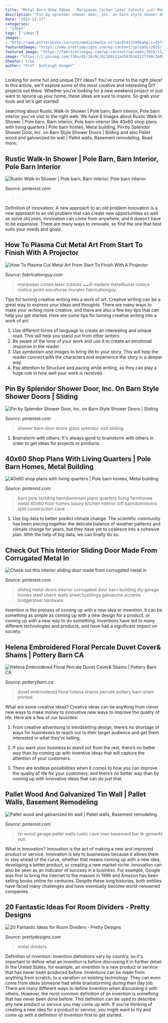 ```yaml
---
title: "Metal Barn Shop Ideas - Mariposas Corten Laser Cutouts الاسد Madera Metallkunst Rustica Rústica Jardín Esculturas Murales Fabricationguy"
description: "Pin by splendor shower door, inc. on barn style shower doors"
date: "2022-12-17"
categories:
- "ideas"
tags: ["ideas"]
images:
- "http://www.potterybarn.ca/core/media/media.nl?id=85413309&amp;c=3572911&amp;h=9869b93a5290296e2330&amp;resizeid=25&amp;resizeh=1200&amp;resizew=1200"
featuredImage: "https://www.prettydesigns.com/wp-content/uploads/2015/10/Metal-Work.jpg"
featured_image: "https://fabricationguy.com/wp-content/uploads/2019/11/Lion-head-plasma-cutter-art.jpg"
image: "https://i.pinimg.com/736x/82/10/8c/82108c11a1597b163127390c1b05187a.jpg"
ShowToc: true
author: "Prof. Ashleigh Hoeger"
---
```



Looking for some fun and unique DIY ideas? You've come to the right place! In this article, we'll explore some of the most creative and interesting DIY projects out there. Whether you're looking for a new weekend project or just want to spruce up your home, these ideas are sure to inspire. So grab your tools and let's get started!

	

		
searching about Rustic Walk-In Shower | Pole barn, Barn interior, Pole barn interior you've visit to the right web. We have 8 Images about Rustic Walk-In Shower | Pole barn, Barn interior, Pole barn interior like 40x60 shop plans with living quarters | Pole barn homes, Metal building, Pin by Splendor Shower Door, Inc. on Barn Style Shower Doors | Sliding and also Pallet wood and galvanized tin wall | Pallet walls, Basement remodeling. Read more:
		
    
## Rustic Walk-In Shower | Pole Barn, Barn Interior, Pole Barn Interior

<img loading=lazy src="https://i.pinimg.com/736x/82/10/8c/82108c11a1597b163127390c1b05187a.jpg" onerror="this.onerror=null;this.src='https://tse4.mm.bing.net/th?id=OIP.Z83LV9KxMsdGf-dWqctM-gHaLH&amp;pid=15.1';" alt="Rustic Walk-In Shower | Pole barn, Barn interior, Pole barn interior">

_Source: pinterest.com_

>. 

	

Definition of innovation: A new approach to an old problem
Innovation is a new approach to an old problem that can create new opportunities as well as solve old ones. Innovation can come from anywhere, and it doesn't have to be expensive. There are many ways to innovate, so find the one that best suits your needs and goals.

    
## How To Plasma Cut Metal Art From Start To Finish With A Projector

<img loading=lazy src="https://fabricationguy.com/wp-content/uploads/2019/11/Lion-head-plasma-cutter-art.jpg" onerror="this.onerror=null;this.src='https://tse4.mm.bing.net/th?id=OIP.0icWVbl12BjNRcDEZNwpdwHaJ4&amp;pid=15.1';" alt="How To Plasma Cut Metal Art From Start To Finish With A Projector">

_Source: fabricationguy.com_

>mariposas corten laser cutouts الاسد madera metallkunst rustica rústica jardín esculturas murales fabricationguy. 

	

Tips for turning creative writing into a work of art.
Creative writing can be a great way to express your ideas and thoughts. There are many ways to make your writing more creative, and there are also a few key tips that can help you get started. Here are some tips for turning creative writing into a work of art:
1. Use different forms of language to create an interesting and unique read. This will help you stand out from other writers.
2. Be aware of the tone of your work and use it to create an emotional response in the reader.
3. Use symbolism and images to bring life to your story. This will help the reader connect with the characters and experience the story in a deeper way.
4. Pay attention to Structure and pacing while writing, as they can play a huge role in how well your work is received.

    
## Pin By Splendor Shower Door, Inc. On Barn Style Shower Doors | Sliding

<img loading=lazy src="https://i.pinimg.com/736x/c8/9e/35/c89e3559105729cfbc66b5d9daa582bf.jpg" onerror="this.onerror=null;this.src='https://tse2.mm.bing.net/th?id=OIP.YfOqKJHcvfhndYCctZBKMQHaLH&amp;pid=15.1';" alt="Pin by Splendor Shower Door, Inc. on Barn Style Shower Doors | Sliding">

_Source: pinterest.com_

>shower barn door doors glass splendor visit sliding. 

	

1. Brainstorm with others: It's always good to brainstorm with others in order to get ideas for projects or products.

    
## 40x60 Shop Plans With Living Quarters | Pole Barn Homes, Metal Building

<img loading=lazy src="https://i.pinimg.com/736x/50/61/e3/5061e3ea86ca13bf3481096eeeddc182.jpg" onerror="this.onerror=null;this.src='https://tse4.mm.bing.net/th?id=OIP.dB17IpywL7IdbZ6RmfOgaAHaKX&amp;pid=15.1';" alt="40x60 shop plans with living quarters | Pole barn homes, Metal building">

_Source: pinterest.com_

>barn pole building barndominium plans quarters living farmhouse metal 40x60 floor homes luxury kitchen interior loft barndominiums split construction cave. 

	

1. Use big data to better predict climate change. The scientific community has been piecing together the delicate balance of weather patterns and climate change for years, but they have yet to coalesce into a cohesive plan. With the help of big data, we can finally do so. 

    
## Check Out This Interior Sliding Door Made From Corrugated Metal In

<img loading=lazy src="https://i.pinimg.com/736x/37/f3/8f/37f38f62ba24c1041808f0bcf778bb92--interior-sliding-doors-corrugated-metal.jpg" onerror="this.onerror=null;this.src='https://tse2.mm.bing.net/th?id=OIP.Tiz12u9TS-4VNLq5hqulxQHaLH&amp;pid=15.1';" alt="Check out this interior sliding door made from corrugated metal in">

_Source: pinterest.com_

>sliding metal doors interior corrugated door barn building diy garage homes steel check walls sheet buildings galvalume accents bridgersteel hardware. 

	

Invention is the process of coming up with a new idea or invention. It can be something as simple as coming up with a new design for a product, or coming up with a new way to do something. Inventions have led to many different technologies and products, and have had a significant impact on society.

    
## Helena Embroidered Floral Percale Duvet Cover&amp; Shams | Pottery Barn CA

<img loading=lazy src="http://www.potterybarn.ca/core/media/media.nl?id=85413309&amp;c=3572911&amp;h=9869b93a5290296e2330&amp;resizeid=25&amp;resizeh=1200&amp;resizew=1200" onerror="this.onerror=null;this.src='https://tse4.mm.bing.net/th?id=OIP.q5s_DjXBmJMBE5xByZZ1VwHaGq&amp;pid=15.1';" alt="Helena Embroidered Floral Percale Duvet Cover&amp; Shams | Pottery Barn CA">

_Source: potterybarn.ca_

>duvet embroidered floral helena shams percale pottery barn sham printed. 

	

What are some creative ideas?
Creative ideas can be anything from clever new ways to make money to innovative new ways to improve the quality of life. Here are a few of our favorites: 
1) From creative advertising to trendsetting design, there’s no shortage of ways for businesses to reach out to their target audience and get them interested in what they’re selling.

2) If you want your business to stand out from the rest, there’s no better way than by coming up with inventive ideas that will capture the attention of your customers.

3) There are endless possibilities when it comes to how you can improve the quality of life for your customers, and there’s no better way than by coming up with innovative ideas that can do just that.

    
## Pallet Wood And Galvanized Tin Wall | Pallet Walls, Basement Remodeling

<img loading=lazy src="https://i.pinimg.com/736x/40/db/af/40dbaf84a3aed67f1e0c1f422c1751a9.jpg" onerror="this.onerror=null;this.src='https://tse2.mm.bing.net/th?id=OIP.mwkDALaXkhL2JhpXbtZISwHaJ3&amp;pid=15.1';" alt="Pallet wood and galvanized tin wall | Pallet walls, Basement remodeling">

_Source: pinterest.com_

>tin wood garage pallet walls rustic cave man basement bar tk gemerkt von. 

	

What is innovation?
Innovation is the act of making a new and improved product or service. Innovation is key to businesses because it allows them to stay ahead of the curve, whether that means coming up with a new idea, developing a better product, or creating a new market niche. Innovation can also be seen as an indicator of success in a business. For example, Google was first to bring the internet to the masses in 1996 and Amazon has been selling books online for centuries. Despite these long histories, both entities have faced many challenges and have eventually become world-renowned companies.

    
## 20 Fantastic Ideas For Room Dividers - Pretty Designs

<img loading=lazy src="https://www.prettydesigns.com/wp-content/uploads/2015/10/Metal-Work.jpg" onerror="this.onerror=null;this.src='https://tse4.mm.bing.net/th?id=OIP.PSuiXeWP7HQctoDRynoTAgHaLf&amp;pid=15.1';" alt="20 Fantastic Ideas for Room Dividers - Pretty Designs">

_Source: prettydesigns.com_

>metal dividers. 

	

Definition of invention:
Invention definitions vary by country, so it's important to define what an invention is before discussing it in further detail. In the United States, for example, an invention is a new product or service that has never been produced before. Inventions can be made from anything from scratch, to a variation on existing technology. They can even come from ideas someone had while brainstorming during their day job.
There are many different ways to define Invention when discussing it with others. However, the most common definition of an invention is something that has never been done before. This definition can be used to describe any new product or service you may come up with. If you're thinking of creating a new idea for a product or service, you might want to try and come up with a definition of Invention first to get started.

